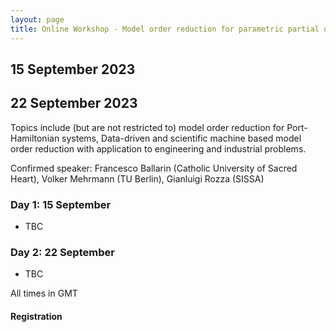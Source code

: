 ```yaml
---
layout: page
title: Online Workshop - Model order reduction for parametric partial differential equations
---
```


## 15 September 2023
## 22 September 2023

Topics include (but are not restricted to) model order reduction for Port-Hamiltonian systems, Data-driven and scientific machine based model order reduction with application to engineering and industrial problems.

Confirmed speaker: Francesco Ballarin (Catholic University of Sacred Heart), Volker Mehrmann (TU Berlin), Gianluigi Rozza (SISSA)

### Day 1: 15 September

- TBC

<!--- 13.00-13.15 Introduction --->
<!--- 13.15-14.15 Silvia Bertoluzza: [_Coupling black box solvers under minimal assumptions_](#silvia-bertoluzza-coupling-black-box-solvers-under-minimal-assumptions) [recording](https://youtu.be/zWtJidU7GFs) --->


### Day 2: 22 September

- TBC

All times in GMT


#### Registration

<!--- [Registration](https://www.eventbrite.co.uk/e/online-workshop-mathematical-theory-of-coupling-methods-for-pdes-tickets-420629453017) is required to access the Zoom Webinar --->
